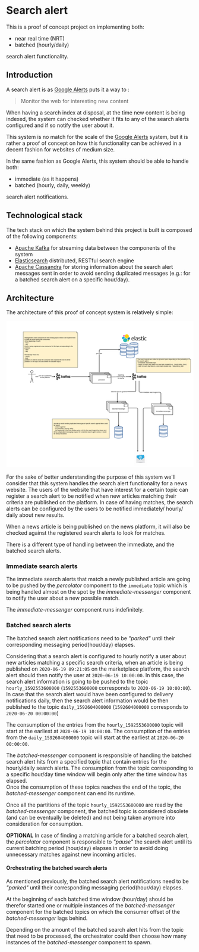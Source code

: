 Search alert 
============


This is a proof of concept project on implementing both:

- near real time (NRT)
- batched (hourly/daily)

search alert functionality.


## Introduction

A search alert is as [Google Alerts](https://www.google.com/alerts) puts it a way to :

> Monitor the web for interesting new content 


When having a search index at disposal, at the time new content is being indexed, the system
can checked whether it fits to any of the search alerts configured and if so
notify the user about it.


This system is no match for the scale of the 
[Google Alerts](https://www.google.com/alerts) system, but it is rather a
proof of concept on how this functionality can be achieved in a decent fashion
for websites of medium size.

In the same fashion as Google Alerts, this system should be able to handle both:

- immediate (as it happens)
- batched (hourly, daily, weekly)

search alert notifications.


## Technological stack

The tech stack on which the system behind this project is built is composed of the following components:

- [Apache Kafka](https://kafka.apache.org/) for streaming data between the components of the system
- [Elasticsearch](https://www.elastic.co/elasticsearch/) distributed, RESTful search engine 
- [Apache Cassandra](https://cassandra.apache.org/) for storing information about the search alert messages sent
in order to avoid sending duplicated messages (e.g.: for a batched search alert on a specific hour/day).


## Architecture

The architecture of this proof of concept system is relatively simple:

![architecture](images/search-alert.png)

For the sake of better understanding the purpose of this system we'll consider that this
system handles the search alert functionality for a news website.
The users of the website that have interest for a certain topic 
can register a search alert to be notified when new articles matching their criteria 
are published on the platform. 
In case of having matches, the search alerts can be configured by the users to be notified
immediately/ hourly/ daily about new results. 

When a news article is being published on the news platform, it will also be checked against the registered
search alerts to look for matches.

There is a different type of handling between the immediate, and the batched search alerts.

### Immediate search alerts

The immediate search alerts that match a newly published article are going to be pushed by the _percolator_ 
component to the `immediate` topic which is being handled almost on the spot by the 
_immediate-messenger_ component to notify the user about a new possible match.

The _immediate-messenger_ component runs indefinitely.

### Batched search alerts

The batched  search alert notifications need to be _"parked"_ until their corresponding messaging period(hour/day) elapses.

Considering that a search alert is configured to hourly notify a user about new articles matching a specific
search criteria, when an article is being published on  `2020-06-19 09:21:05` on the marketplace platform,
the search alert should then notify the user at `2020-06-19 10:00:00`. In this case, the search alert 
information is going to be pushed to the topic `hourly_1592553600000` (`1592553600000` corresponds 
to `2020-06-19 10:00:00`).
In case that the search alert would have been configured to delivery notifications daily, then
the search alert information would be then published to the topic `daily_1592604000000` (`1592604000000` 
corresponds to `2020-06-20 00:00:00`)

The consumption of the entries from the `hourly_1592553600000` topic will start at the earliest 
at `2020-06-19 10:00:00`.
The consumption of the entries from the `daily_1592604000000` topic will start at the earliest
at `2020-06-20 00:00:00`.


The _batched-messenger_ component is responsible of handling the batched
search alert hits from a specified topic that contain entries for the hourly/daily search alerts.
The consumption from the topic corresponding to a specific hour/day time window will begin only 
after the time window has elapsed.  
Once the consumption of these topics reaches the end of the topic, the _batched-messenger_ component
can end its runtime.


Once all the partitions of the topic `hourly_1592553600000` are read by the _batched-messenger_ component,
the batched topic is considered obsolete (and can be eventually be deleted) and not being taken 
anymore into consideration for consumption.

 **OPTIONAL** In case of finding a matching article for a batched search alert, the _percolator_ component is responsible to _"pause"_ 
 the search alert until its current batching period (hour/day) elapses in order to avoid doing unnecessary matches
 against new incoming articles.


#### Orchestrating the batched search alerts

As mentioned previously, the batched  search alert notifications need to be _"parked"_ until their corresponding 
messaging period(hour/day) elapses.

At the beginning of each batched time window (hour/day) should be therefor started one or multiple instances
of the _batched-messenger_ component for the batched topics on which the consumer offset of the  _batched-messenger_
lags behind.

Depending on the amount of the batched search alert hits from the topic that need to be processed, the
orchestrator could then choose how many instances of the _batched-messenger_ component to spawn.
